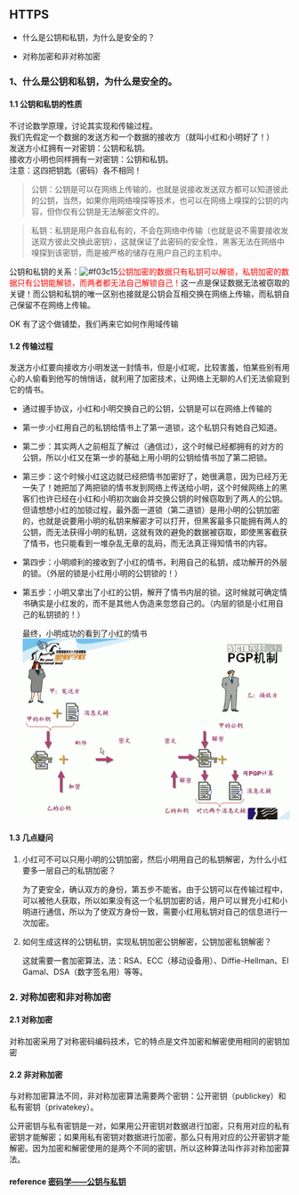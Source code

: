 ## HTTPS
- 什么是公钥和私钥，为什么是安全的？

- 对称加密和非对称加密

### 1、什么是公钥和私钥，为什么是安全的。 

#### 1.1 公钥和私钥的性质

不讨论数学原理，讨论其实现和传输过程。    
我们先假定一个数据的发送方和一个数据的接收方（就叫小红和小明好了！）  
发送方小红拥有一对密钥：公钥和私钥。  
接收方小明也同样拥有一对密钥：公钥和私钥。  
注意：这四把钥匙（密码）各不相同！  

>公钥：公钥是可以在网络上传输的，也就是说接收发送双方都可以知道彼此的公钥，当然，如果你用网络嗅探等技术，也可以在网络上嗅探的公钥的内容，但你仅有公钥是无法解密文件的。

>私钥：私钥是用户各自私有的，不会在网络中传输（也就是说不需要接收发送双方彼此交换此密钥），这就保证了此密码的安全性，黑客无法在网络中嗅探到该密钥，而是被严格的储存在用户自己的主机中。
 
公钥和私钥的关系：![#f03c15](https://placehold.it/15/f03c15/000000)<span style="color:red">公钥加密的数据只有私钥可以解锁，私钥加密的数据只有公钥能解锁，而两者都无法自己解锁自己！</span>这一点是保证数据无法被窃取的关键！而公钥和私钥的唯一区别也接就是公钥会互相交换在网络上传输，而私钥自己保留不在网络上传输。

OK 有了这个做铺垫，我们再来它如何作用域传输

#### 1.2 传输过程
发送方小红要向接收方小明发送一封情书，但是小红呢，比较害羞，怕某些别有用心的人偷看到他写的悄悄话，就利用了加密技术，让网络上无聊的人们无法偷窥到它的情书。
  - 通过握手协议，小红和小明交换自己的公钥，公钥是可以在网络上传输的
  - 第一步:小红用自己的私钥给情书上了第一道锁，这个私钥只有她自己知道。
  - 第二步：其实两人之前相互了解过（通信过），这个时候已经都拥有的对方的公钥，所以小红又在第一步的基础上用小明的公钥给情书加了第二把锁。
  - 第三步：这个时候小红这边就已经把情书加密好了，她很满意，因为已经万无一失了！她把加了两把锁的情书发到网络上传送给小明，这个时候网络上的黑客们也许已经在小红和小明初次幽会并交换公钥的时候窃取到了两人的公钥。但请想想小红的加锁过程，最外面一道锁（第二道锁）是用小明的公钥加密的，也就是说要用小明的私钥来解密才可以打开，但黑客最多只能拥有两人的公钥，而无法获得小明的私钥，这就有效的避免的数据被窃取，即使黑客截获了情书，也只能看到一堆杂乱无章的乱码，而无法真正得知情书的内容。
  - 第四步：小明顺利的接收到了小红的情书，利用自己的私钥，成功解开的外层的锁。（外层的锁是小红用小明的公钥锁的！）
  - 第五步：小明又拿出了小红的公钥，解开了情书内层的锁。这时候就可确定情书确实是小红发的，而不是其他人伪造来忽悠自己的。（内层的锁是小红用自己的私钥锁的！）

    最终，小明成功的看到了小红的情书   
    ![](../images/http/privte-public-key.png)

#### 1.3 几点疑问

1. 小红可不可以只用小明的公钥加密，然后小明用自己的私钥解密，为什么小红要多一层自己的私钥加密？

    为了更安全，确认双方的身份，第五步不能省。由于公钥可以在传输过程中，可以被他人获取，所以如果没有这一个私钥加密的话，用户可以冒充小红和小明进行通信，所以为了使双方身份一致，需要小红用私钥对自己的信息进行一次加密。

2. 如何生成这样的公钥私钥，实现私钥加密公钥解密，公钥加密私钥解密？

    这就需要一套加密算法，法：RSA、ECC（移动设备用）、Diffie-Hellman、El Gamal、DSA（数字签名用）等等。


### 2. 对称加密和非对称加密  

#### 2.1 对称加密
 对称加密采用了对称密码编码技术，它的特点是文件加密和解密使用相同的密钥加密

#### 2.2 非对称加密
  与对称加密算法不同，非对称加密算法需要两个密钥：公开密钥（publickey）和私有密钥（privatekey）。

  公开密钥与私有密钥是一对，如果用公开密钥对数据进行加密，只有用对应的私有密钥才能解密；如果用私有密钥对数据进行加密，那么只有用对应的公开密钥才能解密。因为加密和解密使用的是两个不同的密钥，所以这种算法叫作非对称加密算法。


#### reference [密码学——公钥与私钥](https://www.cnblogs.com/darksir/p/3704198.html)


